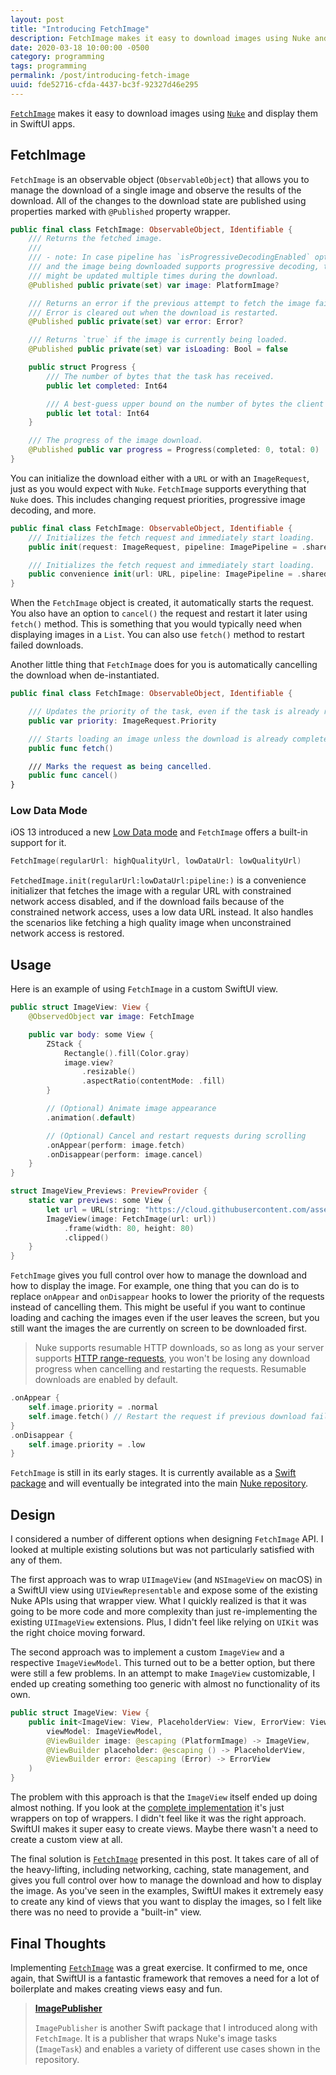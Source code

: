 ```yaml
---
layout: post
title: "Introducing FetchImage"
description: FetchImage makes it easy to download images using Nuke and display them in SwiftUI apps
date: 2020-03-18 10:00:00 -0500
category: programming
tags: programming
permalink: /post/introducing-fetch-image
uuid: fde52716-cfda-4437-bc3f-92327d46e295
---
```


[`FetchImage`](https://github.com/kean/FetchImage) makes it easy to download images using [`Nuke`](https://github.com/kean/Nuke) and display them in SwiftUI apps.

## FetchImage

`FetchImage` is an observable object (`ObservableObject`) that allows you to manage the download of a single image and observe the results of the download. All of the changes to the download state are published using properties marked with `@Published` property wrapper.


```swift
public final class FetchImage: ObservableObject, Identifiable {
    /// Returns the fetched image.
    ///
    /// - note: In case pipeline has `isProgressiveDecodingEnabled` option enabled
    /// and the image being downloaded supports progressive decoding, the `image`
    /// might be updated multiple times during the download.
    @Published public private(set) var image: PlatformImage?

    /// Returns an error if the previous attempt to fetch the image failed with an error.
    /// Error is cleared out when the download is restarted.
    @Published public private(set) var error: Error?

    /// Returns `true` if the image is currently being loaded.
    @Published public private(set) var isLoading: Bool = false

    public struct Progress {
        /// The number of bytes that the task has received.
        public let completed: Int64

        /// A best-guess upper bound on the number of bytes the client expects to send.
        public let total: Int64
    }

    /// The progress of the image download.
    @Published public var progress = Progress(completed: 0, total: 0)
}
```

You can initialize the download either with a `URL` or with an `ImageRequest`, just as you would expect with `Nuke`. `FetchImage` supports everything that `Nuke` does. This includes changing request priorities, progressive image decoding, and more.

```swift
public final class FetchImage: ObservableObject, Identifiable {
    /// Initializes the fetch request and immediately start loading.
    public init(request: ImageRequest, pipeline: ImagePipeline = .shared)

    /// Initializes the fetch request and immediately start loading.
    public convenience init(url: URL, pipeline: ImagePipeline = .shared)
}
```

When the `FetchImage` object is created, it automatically starts the request. You also have an option to `cancel()` the request and restart it later using `fetch()` method. This is something that you would typically need when displaying images in a `List`. You can also use `fetch()` method to restart failed downloads.

Another little thing that `FetchImage` does for you is automatically cancelling the download when de-instantiated.

```swift
public final class FetchImage: ObservableObject, Identifiable {

    /// Updates the priority of the task, even if the task is already running.
    public var priority: ImageRequest.Priority

	/// Starts loading an image unless the download is already completed successfully.
    public func fetch()

    /// Marks the request as being cancelled.
    public func cancel()
}
```

### Low Data Mode

iOS 13 introduced a new [Low Data mode](https://support.apple.com/en-us/HT210596) and `FetchImage` offers a built-in support for it.

```swift
FetchImage(regularUrl: highQualityUrl, lowDataUrl: lowQualityUrl)
```

`FetchedImage.init(regularUrl:lowDataUrl:pipeline:)` is a convenience initializer that fetches the image with a regular URL with constrained network access disabled, and if the download fails because of the constrained network access, uses a low data URL instead. It also handles the scenarios like fetching a high quality image when unconstrained network access is restored.

## Usage

Here is an example of using `FetchImage` in a custom SwiftUI view.

```swift
public struct ImageView: View {
    @ObservedObject var image: FetchImage

    public var body: some View {
        ZStack {
            Rectangle().fill(Color.gray)
            image.view?
                .resizable()
                .aspectRatio(contentMode: .fill)
        }

        // (Optional) Animate image appearance
        .animation(.default)

        // (Optional) Cancel and restart requests during scrolling
        .onAppear(perform: image.fetch)
        .onDisappear(perform: image.cancel)
    }
}

struct ImageView_Previews: PreviewProvider {
    static var previews: some View {
    	let url = URL(string: "https://cloud.githubusercontent.com/assets/1567433/9781817/ecb16e82-57a0-11e5-9b43-6b4f52659997.jpg")!
        ImageView(image: FetchImage(url: url))
            .frame(width: 80, height: 80)
            .clipped()
    }
}
```

`FetchImage` gives you full control over how to manage the download and how to display the image. For example, one thing that you can do is to replace `onAppear` and `onDisappear` hooks to lower the priority of the requests instead of cancelling them. This might be useful if you want to continue loading and caching the images even if the user leaves the screen, but you still want the images the are currently on screen to be downloaded first.

> Nuke supports resumable HTTP downloads, so as long as your server supports [HTTP range-requests](https://developer.mozilla.org/en-US/docs/Web/HTTP/Range_requests), you won't be losing any download progress when cancelling and restarting the requests. Resumable downloads are enabled by default.

```swift
.onAppear {
    self.image.priority = .normal
    self.image.fetch() // Restart the request if previous download failed
}
.onDisappear {
    self.image.priority = .low
}
```

`FetchImage` is still in its early stages. It is currently available as a [Swift package](https://github.com/kean/FetchImage) and will eventually be integrated into the main [Nuke repository](https://github.com/kean/Nuke).

## Design

I considered a number of different options when designing `FetchImage` API. I looked at multiple existing solutions but was not particularly satisfied with any of them.

The first approach was to wrap `UIImageView` (and `NSImageView` on macOS) in a SwiftUI view using `UIViewRepresentable` and expose some of the existing Nuke APIs using that wrapper view. What I quickly realized is that it was going to be more code and more complexity than just re-implementing the existing `UIImageView` extensions. Plus, I didn't feel like relying on `UIKit` was the right choice moving forward.

The second approach was to implement a custom `ImageView` and a respective `ImageViewModel`. This turned out to be a better option, but there were still a few problems. In an attempt to make `ImageView` customizable, I ended up creating something too generic with almost no functionality of its own.

```swift
public struct ImageView: View {
    public init<ImageView: View, PlaceholderView: View, ErrorView: View>(
        viewModel: ImageViewModel,
        @ViewBuilder image: @escaping (PlatformImage) -> ImageView,
        @ViewBuilder placeholder: @escaping () -> PlaceholderView,
        @ViewBuilder error: @escaping (Error) -> ErrorView
    ) 
}
```

The problem with this approach is that the `ImageView` itself ended up doing almost nothing. If you look at the [complete implementation](https://gist.github.com/kean/06dbb043b65c3a22b21a0adb1bee25d6) it's just wrappers on top of wrappers. I didn't feel like it was the right approach. SwiftUI makes it super easy to create views. Maybe there wasn't a need to create a custom view at all.

The final solution is [`FetchImage`](https://github.com/kean/FetchImage) presented in this post. It takes care of all of the heavy-lifting, including networking, caching, state management, and gives you full control over how to manage the download and how to display the image. As you've seen in the examples, SwiftUI makes it extremely easy to create any kind of views that you want to display the images, so I felt like there was no need to provide a "built-in" view.

## Final Thoughts

Implementing [`FetchImage`](https://github.com/kean/FetchImage) was a great exercise. It confirmed to me, once again, that SwiftUI is a fantastic framework that removes a need for a lot of boilerplate and makes creating views easy and fun.

> [**ImagePublisher**](https://github.com/kean/ImagePublisher)
>
> `ImagePublisher` is another Swift package that I introduced along with `FetchImage`. It is a publisher that wraps Nuke's image tasks (`ImageTask`) and enables a variety of different use cases shown in the repository.
